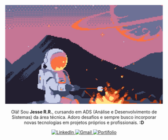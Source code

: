 <p align="center">
  <img src="astronaut-1757802428660-4845.jpg" alt="Astronaut"/>
</p>

<p align="center" width="100px">
  Olá! Sou <strong>Jesse R.R.</strong>, cursando em ADS (Análise e Desenvolvimento de Sistemas) da área técnica. Adoro desafios e sempre busco incorporar novas tecnologias em projetos próprios e   profissionais. <strong>:D</strong>
</p>

<div align="center">
  <a href="https://www.linkedin.com/in/jesse-rr">
    <img src="https://img.shields.io/badge/LinkedIn-FF8C42?style=for-the-badge" alt="LinkedIn" width="120"/>
  </a>
  <a href="mailto:jessericardorogerio@gmail.com">
    <img src="https://img.shields.io/badge/Gmail-FF8C42?style=for-the-badge" alt="Gmail" width="120"/>
  </a>
  <a href="./">
    <img src="https://img.shields.io/badge/Portifolio-FF8C42?style=for-the-badge" alt="Portifolio" width="120"/>
  </a>
</div>



